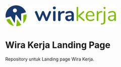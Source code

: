 ![wira-kerja-banner](/public/img/logo.png)

# Wira Kerja Landing Page

Repository untuk Landing page Wira Kerja.
